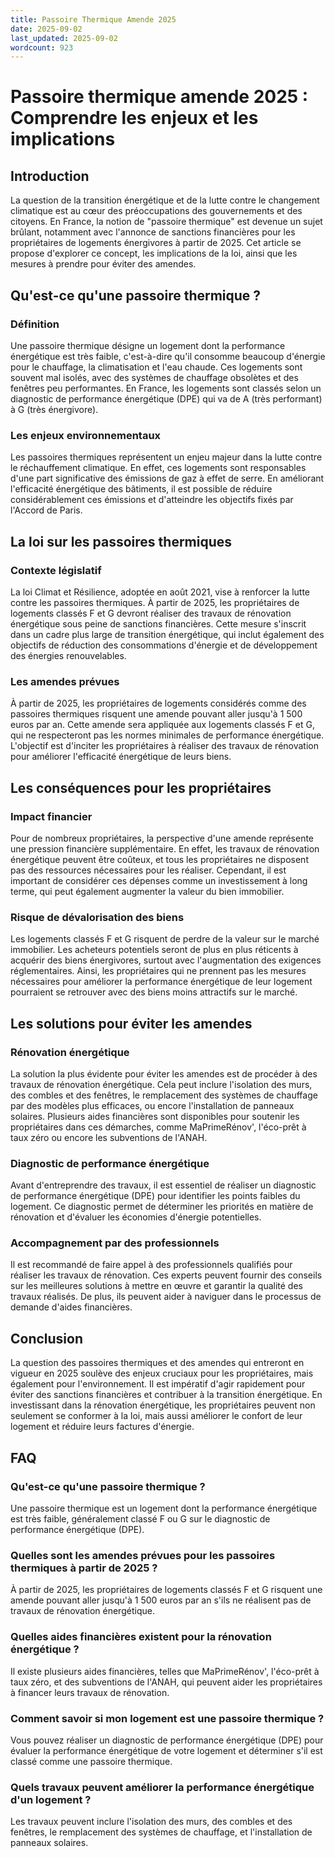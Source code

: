 ```yaml
---
title: Passoire Thermique Amende 2025
date: 2025-09-02
last_updated: 2025-09-02
wordcount: 923
---
```


# Passoire thermique amende 2025 : Comprendre les enjeux et les implications

## Introduction

La question de la transition énergétique et de la lutte contre le changement climatique est au cœur des préoccupations des gouvernements et des citoyens. En France, la notion de "passoire thermique" est devenue un sujet brûlant, notamment avec l'annonce de sanctions financières pour les propriétaires de logements énergivores à partir de 2025. Cet article se propose d'explorer ce concept, les implications de la loi, ainsi que les mesures à prendre pour éviter des amendes.

## Qu'est-ce qu'une passoire thermique ?

### Définition

Une passoire thermique désigne un logement dont la performance énergétique est très faible, c'est-à-dire qu'il consomme beaucoup d'énergie pour le chauffage, la climatisation et l'eau chaude. Ces logements sont souvent mal isolés, avec des systèmes de chauffage obsolètes et des fenêtres peu performantes. En France, les logements sont classés selon un diagnostic de performance énergétique (DPE) qui va de A (très performant) à G (très énergivore).

### Les enjeux environnementaux

Les passoires thermiques représentent un enjeu majeur dans la lutte contre le réchauffement climatique. En effet, ces logements sont responsables d'une part significative des émissions de gaz à effet de serre. En améliorant l'efficacité énergétique des bâtiments, il est possible de réduire considérablement ces émissions et d'atteindre les objectifs fixés par l'Accord de Paris.

## La loi sur les passoires thermiques

### Contexte législatif

La loi Climat et Résilience, adoptée en août 2021, vise à renforcer la lutte contre les passoires thermiques. À partir de 2025, les propriétaires de logements classés F et G devront réaliser des travaux de rénovation énergétique sous peine de sanctions financières. Cette mesure s'inscrit dans un cadre plus large de transition énergétique, qui inclut également des objectifs de réduction des consommations d'énergie et de développement des énergies renouvelables.

### Les amendes prévues

À partir de 2025, les propriétaires de logements considérés comme des passoires thermiques risquent une amende pouvant aller jusqu'à 1 500 euros par an. Cette amende sera appliquée aux logements classés F et G, qui ne respecteront pas les normes minimales de performance énergétique. L'objectif est d'inciter les propriétaires à réaliser des travaux de rénovation pour améliorer l'efficacité énergétique de leurs biens.

## Les conséquences pour les propriétaires

### Impact financier

Pour de nombreux propriétaires, la perspective d'une amende représente une pression financière supplémentaire. En effet, les travaux de rénovation énergétique peuvent être coûteux, et tous les propriétaires ne disposent pas des ressources nécessaires pour les réaliser. Cependant, il est important de considérer ces dépenses comme un investissement à long terme, qui peut également augmenter la valeur du bien immobilier.

### Risque de dévalorisation des biens

Les logements classés F et G risquent de perdre de la valeur sur le marché immobilier. Les acheteurs potentiels seront de plus en plus réticents à acquérir des biens énergivores, surtout avec l'augmentation des exigences réglementaires. Ainsi, les propriétaires qui ne prennent pas les mesures nécessaires pour améliorer la performance énergétique de leur logement pourraient se retrouver avec des biens moins attractifs sur le marché.

## Les solutions pour éviter les amendes

### Rénovation énergétique

La solution la plus évidente pour éviter les amendes est de procéder à des travaux de rénovation énergétique. Cela peut inclure l'isolation des murs, des combles et des fenêtres, le remplacement des systèmes de chauffage par des modèles plus efficaces, ou encore l'installation de panneaux solaires. Plusieurs aides financières sont disponibles pour soutenir les propriétaires dans ces démarches, comme MaPrimeRénov', l'éco-prêt à taux zéro ou encore les subventions de l'ANAH.

### Diagnostic de performance énergétique

Avant d'entreprendre des travaux, il est essentiel de réaliser un diagnostic de performance énergétique (DPE) pour identifier les points faibles du logement. Ce diagnostic permet de déterminer les priorités en matière de rénovation et d'évaluer les économies d'énergie potentielles.

### Accompagnement par des professionnels

Il est recommandé de faire appel à des professionnels qualifiés pour réaliser les travaux de rénovation. Ces experts peuvent fournir des conseils sur les meilleures solutions à mettre en œuvre et garantir la qualité des travaux réalisés. De plus, ils peuvent aider à naviguer dans le processus de demande d'aides financières.

## Conclusion

La question des passoires thermiques et des amendes qui entreront en vigueur en 2025 soulève des enjeux cruciaux pour les propriétaires, mais également pour l'environnement. Il est impératif d'agir rapidement pour éviter des sanctions financières et contribuer à la transition énergétique. En investissant dans la rénovation énergétique, les propriétaires peuvent non seulement se conformer à la loi, mais aussi améliorer le confort de leur logement et réduire leurs factures d'énergie.

## FAQ

### Qu'est-ce qu'une passoire thermique ?

Une passoire thermique est un logement dont la performance énergétique est très faible, généralement classé F ou G sur le diagnostic de performance énergétique (DPE).

### Quelles sont les amendes prévues pour les passoires thermiques à partir de 2025 ?

À partir de 2025, les propriétaires de logements classés F et G risquent une amende pouvant aller jusqu'à 1 500 euros par an s'ils ne réalisent pas de travaux de rénovation énergétique.

### Quelles aides financières existent pour la rénovation énergétique ?

Il existe plusieurs aides financières, telles que MaPrimeRénov', l'éco-prêt à taux zéro, et des subventions de l'ANAH, qui peuvent aider les propriétaires à financer leurs travaux de rénovation.

### Comment savoir si mon logement est une passoire thermique ?

Vous pouvez réaliser un diagnostic de performance énergétique (DPE) pour évaluer la performance énergétique de votre logement et déterminer s'il est classé comme une passoire thermique.

### Quels travaux peuvent améliorer la performance énergétique d'un logement ?

Les travaux peuvent inclure l'isolation des murs, des combles et des fenêtres, le remplacement des systèmes de chauffage, et l'installation de panneaux solaires.